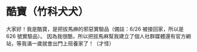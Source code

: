 # 酷寶（竹科犬犬）

大家好！我是酷寶，是把拔馬麻的邪惡實驗品（備註：6/26 被接回家，所以是 626 號實驗品）。
因為我很酷，所以把拔馬麻幫我建立了個人社群媒體還有官方網站，等我滿一歲就會出門上班養家了！（才怪）